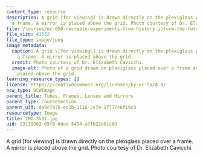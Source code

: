 ```yaml
---
content_type: resource
description: A grid [for viewing] is drawn directly on the plexiglass placed over
  a frame. A mirror is placed above the grid. Photo courtesy of Dr. Elizabeth Cavicchi.
file: /courses/ec-050-recreate-experiments-from-history-inform-the-future-from-the-past-galileo-january-iap-2010/2313996205f00dad5494a7fb22e01c0d_IMG_3501.jpg
file_size: 41532
file_type: image/jpeg
image_metadata:
  caption: A grid \[for viewing\] is drawn directly on the plexiglass placed over
    a frame. A mirror is placed above the grid.
  credit: Photo courtesy of Dr. Elizabeth Cavicchi.
  image-alt: Photo of a grid drawn on plexiglass placed over a frame and a mirror
    placed above the grid.
learning_resource_types: []
license: https://creativecommons.org/licenses/by-nc-sa/4.0/
ocw_type: OCWImage
parent_title: Tubes, Frames, Lenses and Mirrors
parent_type: CourseSection
parent_uid: da9c7976-ec2b-1116-2e7e-1f777c6f19c3
resourcetype: Image
title: IMG_3501.jpg
uid: 23139962-05f0-0dad-5494-a7fb22e01c0d
---
```

A grid [for viewing] is drawn directly on the plexiglass placed over a frame. A mirror is placed above the grid. Photo courtesy of Dr. Elizabeth Cavicchi.